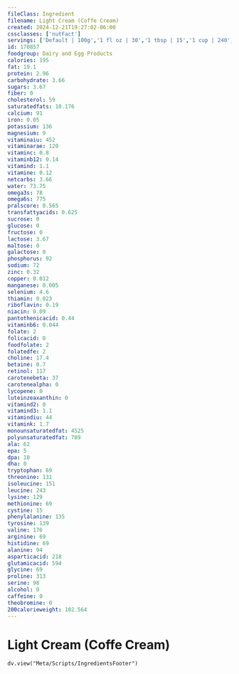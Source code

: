 ```yaml
---
fileClass: Ingredient
filename: Light Cream (Coffe Cream)
created: 2024-12-21T19:27:02-06:00
cssclasses: ['nutFact']
servings: ['Default | 100g','1 fl oz | 30','1 tbsp | 15','1 cup | 240','1 container, individual | 11.1']
id: 170857
foodgroup: Dairy and Egg Products
calories: 195
fat: 19.1
protein: 2.96
carbohydrate: 3.66
sugars: 3.67
fiber: 0
cholesterol: 59
saturatedfats: 10.176
calcium: 91
iron: 0.05
potassium: 136
magnesium: 9
vitaminaiu: 452
vitaminarae: 120
vitaminc: 0.8
vitaminb12: 0.14
vitamind: 1.1
vitamine: 0.12
netcarbs: 3.66
water: 73.75
omega3s: 78
omega6s: 775
pralscore: 0.565
transfattyacids: 0.625
sucrose: 0
glucose: 0
fructose: 0
lactose: 3.67
maltose: 0
galactose: 0
phosphorus: 92
sodium: 72
zinc: 0.32
copper: 0.012
manganese: 0.005
selenium: 4.6
thiamin: 0.023
riboflavin: 0.19
niacin: 0.09
pantothenicacid: 0.44
vitaminb6: 0.044
folate: 2
folicacid: 0
foodfolate: 2
folatedfe: 2
choline: 17.4
betaine: 0.7
retinol: 117
carotenebeta: 37
carotenealpha: 0
lycopene: 0
luteinzeaxanthin: 0
vitamind2: 0
vitamind3: 1.1
vitamindiu: 44
vitamink: 1.7
monounsaturatedfat: 4525
polyunsaturatedfat: 789
ala: 62
epa: 5
dpa: 10
dha: 0
tryptophan: 69
threonine: 131
isoleucine: 151
leucine: 243
lysine: 129
methionine: 69
cystine: 15
phenylalanine: 135
tyrosine: 139
valine: 176
arginine: 69
histidine: 69
alanine: 94
asparticacid: 218
glutamicacid: 594
glycine: 69
proline: 313
serine: 98
alcohol: 0
caffeine: 0
theobromine: 0
200calorieweight: 102.564
---
```


# Light Cream (Coffe Cream)

```dataviewjs
dv.view("Meta/Scripts/IngredientsFooter")
```